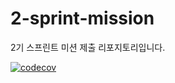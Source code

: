 # 2-sprint-mission

2기 스프린트 미션 제출 리포지토리입니다.

[![codecov](https://codecov.io/gh/BrotherMountain/2-sprint-mission/graph/badge.svg?token=8JD93R6MS6)](https://codecov.io/gh/BrotherMountain/2-sprint-mission)